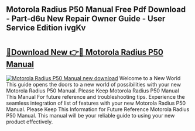 ## Motorola Radius P50 Manual Free Pdf Download - Part-d6u New Repair Owner Guide - User Service Edition ivgKv

# <h2><a href="http://bc73450.oget.top/?id=Motorola+Radius+P50+Manual">🔗Download New 👉🔴 Motorola Radius P50 Manual</a></h2>

[![Motorola Radius P50 Manual new download](https://i.imgur.com/5g1atiW.png)](http://bc73450.oget.top/?id=Motorola+Radius+P50+Manual)
Welcome to a New World This guide opens the doors to a new world of possibilities with your new Motorola Radius P50 Manual. Please Keep Motorola Radius P50 Manual This Manual For future reference and troubleshooting tips. Experience the seamless integration of list of features with your new Motorola Radius P50 Manual. Please Keep This Information for Future Reference Motorola Radius P50 Manual. This manual will be your reliable guide to using your new product effectively.
